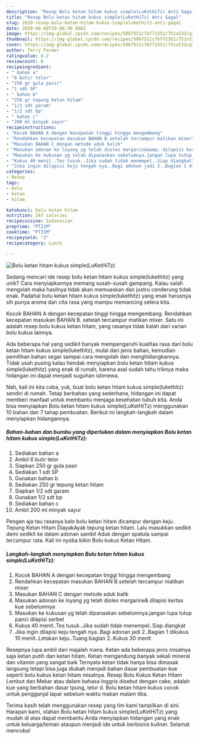 ```yaml
---
description: "Resep Bolu ketan hitam kukus simple(LuKetHiTz) Anti Gagal"
title: "Resep Bolu ketan hitam kukus simple(LuKetHiTz) Anti Gagal"
slug: 2620-resep-bolu-ketan-hitam-kukus-simplelukethitz-anti-gagal
date: 2020-08-08T19:48:30.996Z
image: https://img-global.cpcdn.com/recipes/50b7511c7bf72351/751x532cq70/bolu-ketan-hitam-kukus-simplelukethitz-foto-resep-utama.jpg
thumbnail: https://img-global.cpcdn.com/recipes/50b7511c7bf72351/751x532cq70/bolu-ketan-hitam-kukus-simplelukethitz-foto-resep-utama.jpg
cover: https://img-global.cpcdn.com/recipes/50b7511c7bf72351/751x532cq70/bolu-ketan-hitam-kukus-simplelukethitz-foto-resep-utama.jpg
author: Terry Farmer
ratingvalue: 4.2
reviewcount: 6
recipeingredient:
- " bahan a"
- "6 butir telor"
- "250 gr gula pasir"
- "1 sdt SP"
- " bahan b"
- "250 gr tepung ketan hitam"
- "1/2 sdt garam"
- "1/2 sdt bp"
- " bahan c"
- "200 ml minyak sayur"
recipeinstructions:
- "Kocok BAHAN A dengan kecepatan tinggi hingga mengembang"
- "Rendahkan kecepatan masukan BAHAN B.setelah tercampur matikan mixer"
- "Masukan BAHAN C dengan metode aduk balik"
- "Masukan adonan ke loyang yg telah dioles margarine&amp; dilapisi kertas kue sebelumnya"
- "Masukan ke kukusan yg telah dipanaskan sebelumnya.jangan lupa tutup panci dilapisi serbet"
- "Kukus 40 menit..Tes tusuk..Jika sudah tidak menempel..Siap diangkat"
- "Jika ingin dilapisi keju tengah nya..Bagi adonan jadi 2..Bagian 1 dikukus 10 menit..Letakan keju..Tuang bagian 2..Kukus 30 menit"
categories:
- Resep
tags:
- bolu
- ketan
- hitam

katakunci: bolu ketan hitam 
nutrition: 247 calories
recipecuisine: Indonesian
preptime: "PT21M"
cooktime: "PT33M"
recipeyield: "3"
recipecategory: Lunch

---
```



![Bolu ketan hitam kukus simple(LuKetHiTz)](https://img-global.cpcdn.com/recipes/50b7511c7bf72351/751x532cq70/bolu-ketan-hitam-kukus-simplelukethitz-foto-resep-utama.jpg)

Sedang mencari ide resep bolu ketan hitam kukus simple(lukethitz) yang unik? Cara menyiapkannya memang susah-susah gampang. Kalau salah mengolah maka hasilnya tidak akan memuaskan dan justru cenderung tidak enak. Padahal bolu ketan hitam kukus simple(lukethitz) yang enak harusnya sih punya aroma dan cita rasa yang mampu memancing selera kita.

Kocok BAHAN A dengan kecepatan tinggi hingga mengembang. Rendahkan kecepatan masukan BAHAN B. setelah tercampur matikan mixer. Satu ini adalah resep bolu kukus ketan hitam, yang rasanya tidak kalah dari varian bolu kukus lainnya.

Ada beberapa hal yang sedikit banyak mempengaruhi kualitas rasa dari bolu ketan hitam kukus simple(lukethitz), mulai dari jenis bahan, kemudian pemilihan bahan segar sampai cara mengolah dan menghidangkannya. Tidak usah pusing kalau hendak menyiapkan bolu ketan hitam kukus simple(lukethitz) yang enak di rumah, karena asal sudah tahu triknya maka hidangan ini dapat menjadi suguhan istimewa.


Nah, kali ini kita coba, yuk, buat bolu ketan hitam kukus simple(lukethitz) sendiri di rumah. Tetap berbahan yang sederhana, hidangan ini dapat memberi manfaat untuk membantu menjaga kesehatan tubuh kita. Anda bisa menyiapkan Bolu ketan hitam kukus simple(LuKetHiTz) menggunakan 10 bahan dan 7 tahap pembuatan. Berikut ini langkah-langkah dalam menyiapkan hidangannya.

<!--inarticleads1-->

##### Bahan-bahan dan bumbu yang diperlukan dalam menyiapkan Bolu ketan hitam kukus simple(LuKetHiTz):

1. Sediakan  bahan a
1. Ambil 6 butir telor
1. Siapkan 250 gr gula pasir
1. Sediakan 1 sdt SP
1. Gunakan  bahan b
1. Sediakan 250 gr tepung ketan hitam
1. Siapkan 1/2 sdt garam
1. Gunakan 1/2 sdt bp
1. Sediakan  bahan c
1. Ambil 200 ml minyak sayur


Pengen aja tau rasanya kalo bolu ketan hitam dicampur dengan keju. Tepung Ketan Hitam DiayakAyak tepung ketan hitam. Lalu masukkan sedikit demi sedikit ke dalam adonan sambil Aduk dengan spatula sampai tercampur rata. Kali ini nyoba bikin Bolu kukus Ketan Hitam. 

<!--inarticleads2-->

##### Langkah-langkah menyiapkan Bolu ketan hitam kukus simple(LuKetHiTz):

1. Kocok BAHAN A dengan kecepatan tinggi hingga mengembang
1. Rendahkan kecepatan masukan BAHAN B.setelah tercampur matikan mixer
1. Masukan BAHAN C dengan metode aduk balik
1. Masukan adonan ke loyang yg telah dioles margarine&amp; dilapisi kertas kue sebelumnya
1. Masukan ke kukusan yg telah dipanaskan sebelumnya.jangan lupa tutup panci dilapisi serbet
1. Kukus 40 menit..Tes tusuk..Jika sudah tidak menempel..Siap diangkat
1. Jika ingin dilapisi keju tengah nya..Bagi adonan jadi 2..Bagian 1 dikukus 10 menit..Letakan keju..Tuang bagian 2..Kukus 30 menit


Resepnya lupa ambil dari majalah mana. Ketan ada beberapa jenis misalnya saja ketan putih dan ketan hitam. Ketan mengandung banyak sekali mineral dan vitamin yang sangat baik Ternyata ketan tidak hanya bisa dimasak langsung tetapi bisa juga diubah menjadi bahan dasar pembuatan kue seperti bolu kukus ketan hitam misalnya. Resep Bolu Kukus Ketan Hitam Lembut dan Mekar atau dalam bahasa Inggris disebut dengan cake, adalah kue yang berbahan dasar tpung, telur d. Bolu ketan hitam kukus cocok untuk pengganjal lapar sebelum waktu makan malam tiba. 

Terima kasih telah menggunakan resep yang tim kami tampilkan di sini. Harapan kami, olahan Bolu ketan hitam kukus simple(LuKetHiTz) yang mudah di atas dapat membantu Anda menyiapkan hidangan yang enak untuk keluarga/teman ataupun menjadi ide untuk berbisnis kuliner. Selamat mencoba!
